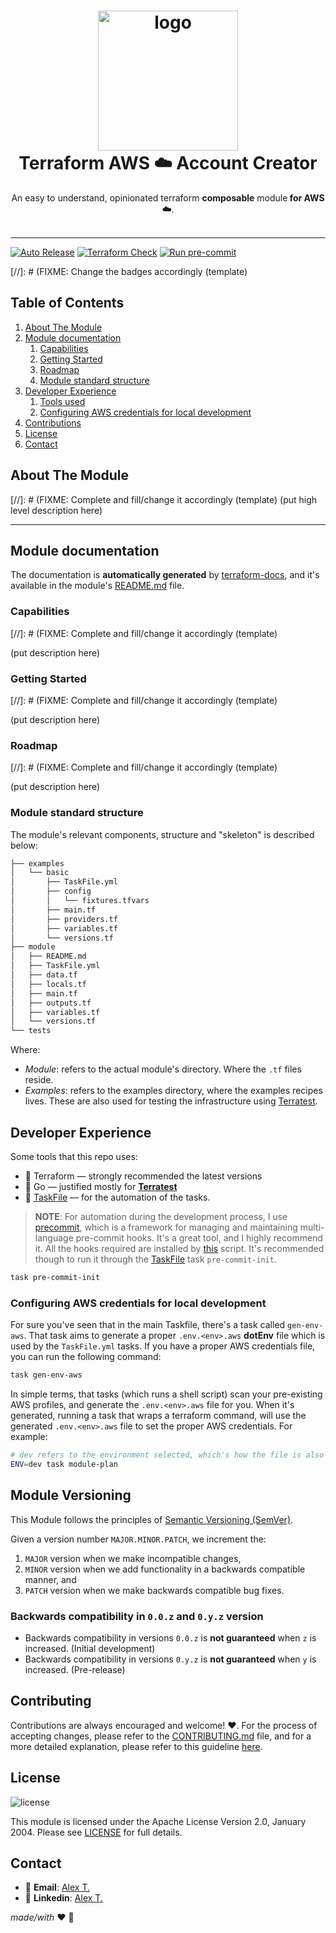 <h1 align="center">
  <img alt="logo" src="https://forum.huawei.com/enterprise/en/data/attachment/forum/202204/21/120858nak5g1epkzwq5gcs.png" width="224px"/><br/>
  Terraform AWS ☁️ Account Creator
</h1>
<p align="center">An easy to understand, opinionated terraform <b>composable</b> module<b> for AWS ☁️</b>.<br/><br/>

---

[![Auto Release](https://github.com/Excoriate/vault-labs/actions/workflows/release.yml/badge.svg)](https://github.com/Excoriate/vault-labs/actions/workflows/release.yml)
[![Terraform Check](https://github.com/Excoriate/terraform-registry-aws-accounts-creator/actions/workflows/ci-check-terraform.yml/badge.svg)](https://github.com/Excoriate/terraform-registry-aws-accounts-creator/actions/workflows/ci-check-terraform.yml)
[![Run pre-commit](https://github.com/Excoriate/terraform-registry-aws-accounts-creator/actions/workflows/ci-check-precommit.yml/badge.svg)](https://github.com/Excoriate/terraform-registry-aws-accounts-creator/actions/workflows/ci-check-precommit.yml)

[//]: # (FIXME: Change the badges accordingly (template)

## Table of Contents
1. [About The Module](#about-the-module)
2. [Module documentation](#module-documentation)
   1. [Capabilities](#capabilities)
   2. [Getting Started](#getting-started)
   3. [Roadmap](#roadmap)
   4. [Module standard structure](#module-standard-structure)
3. [Developer Experience](#developer-experience)
   1. [Tools used](#tools-used)
   2. [Configuring AWS credentials for local development](#configuring-aws-credentials-for-local-development)
4. [Contributions](#contributing)
5. [License](#license)
6. [Contact](#contact)



<!-- ABOUT THE PROJECT -->
## About The Module
[//]: # (FIXME: Complete and fill/change it accordingly (template)
(put high level description here)

---


## Module documentation
The documentation is **automatically generated** by [terraform-docs](https://terraform-docs.io), and it's available in the module's [README.md](./module/README.md) file.
### Capabilities
[//]: # (FIXME: Complete and fill/change it accordingly (template)

(put description here)
### Getting Started
[//]: # (FIXME: Complete and fill/change it accordingly (template)

(put description here)
### Roadmap
[//]: # (FIXME: Complete and fill/change it accordingly (template)

(put description here)

### Module standard structure
The module's relevant components, structure and "skeleton" is described below:
```txt
├── examples
│   └── basic
│       ├── TaskFile.yml
│       ├── config
│       │   └── fixtures.tfvars
│       ├── main.tf
│       ├── providers.tf
│       ├── variables.tf
│       └── versions.tf
├── module
│   ├── README.md
│   ├── TaskFile.yml
│   ├── data.tf
│   ├── locals.tf
│   ├── main.tf
│   ├── outputs.tf
│   ├── variables.tf
│   └── versions.tf
└── tests

```
Where:
* _Module_: refers to the actual module's directory. Where the `.tf` files reside.
* _Examples_: refers to the examples directory, where the examples recipes lives. These are also used for testing the infrastructure using [Terratest](https://terratest.gruntwork.io/).

## Developer Experience
Some tools that this repo uses:
- 🧰 Terraform — strongly recommended the latest versions
- 🧰 Go — justified mostly for **[Terratest](https://terratest.gruntwork.io/)**
- 🧰 [TaskFile](https://taskfile.dev/#/) — for the automation of the tasks.
>**NOTE**: For automation during the development process, I use [precommit](https://pre-commit.com/), which is a framework for managing and maintaining multi-language pre-commit hooks. It's a great tool, and I highly recommend it. All the hooks required are installed by [this](./DevEx/scripts/hooks/install-pre-commit-hooks-deps.sh) script. It's recommended though to run it through the [TaskFile](./TaskFile.yml) task `pre-commit-init`.
```bash
task pre-commit-init
```
### Configuring AWS credentials for local development
For sure you've seen that in the main Taskfile, there's a task called `gen-env-aws`. That task aims to generate a proper `.env.<env>.aws` **dotEnv** file which is used by the `TaskFile.yml` tasks. If you have a proper AWS credentials file, you can run the following command:
```bash
task gen-env-aws
```
In simple terms, that tasks (which runs a shell script) scan your pre-existing AWS profiles, and generate the `.env.<env>.aws` file for you. When it's generated, running a task that wraps a terraform command, will use the generated `.env.<env>.aws` file to set the proper AWS credentials. For example:
```bash
# dev refers to the environment selected, which's how the file is also named. E.g.: env.dev.aws
ENV=dev task module-plan
```

## Module Versioning

This Module follows the principles of [Semantic Versioning (SemVer)].

Given a version number `MAJOR.MINOR.PATCH`, we increment the:

1. `MAJOR` version when we make incompatible changes,
2. `MINOR` version when we add functionality in a backwards compatible manner, and
3. `PATCH` version when we make backwards compatible bug fixes.

### Backwards compatibility in `0.0.z` and `0.y.z` version

- Backwards compatibility in versions `0.0.z` is **not guaranteed** when `z` is increased. (Initial development)
- Backwards compatibility in versions `0.y.z` is **not guaranteed** when `y` is increased. (Pre-release)

## Contributing

Contributions are always encouraged and welcome! ❤️. For the process of accepting changes, please refer to the [CONTRIBUTING.md](./CONTRIBUTING.md) file, and for a more detailed explanation, please refer to this guideline [here](docs/contribution_guidelines.md).

## License

![license][badge-license]

This module is licensed under the Apache License Version 2.0, January 2004.
Please see [LICENSE] for full details.

## Contact
- 📧 **Email**: [Alex T.](mailto:alex@ideaup.cl)
- 🧳 **Linkedin**: [Alex T.](https://www.linkedin.com/in/alextorresruiz/)

_made/with_ ❤️  🤟


<!-- References -->
[LICENSE]: ./LICENSE
[badge-license]: https://img.shields.io/badge/license-Apache%202.0-brightgreen.svg
[Semantic Versioning (SemVer)]: https://semver.org/
